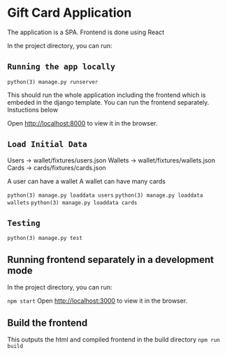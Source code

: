 
# Gift Card Application

The application is a SPA. Frontend is done using React

In the project directory, you can run:

## `Running the app locally`

`python(3) manage.py runserver`

This should run the whole application including the frontend which is embeded in the django template. You can run the frontend separately. Instuctions below

Open [http://localhost:8000](http://localhost:8000) to view it in the browser.


## `Load Initial Data`

Users -> wallet/fixtures/users.json
Wallets -> wallet/fixtures/wallets.json
Cards ->  cards/fixtures/cards.json

A user can have a wallet 
A wallet can have many cards

`python(3) manage.py loaddata users`
`python(3) manage.py loaddata wallets`
`python(3) manage.py loaddata cards`

## `Testing`

`python(3) manage.py test`


## Running frontend separately in a development mode

In the project directory, you can run:

`npm start`
Open [http://localhost:3000](http://localhost:3000) to view it in the browser.

## Build the frontend
This outputs the html and compiled frontend in the build directory
`npm run build` 
